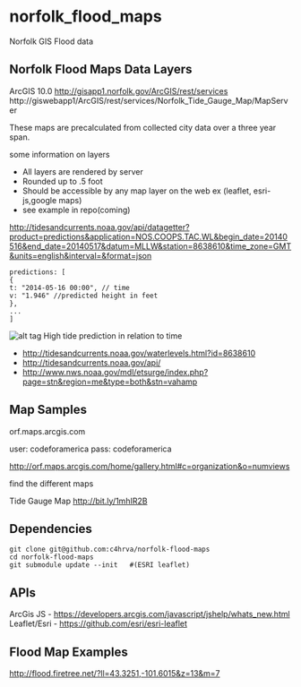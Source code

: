 norfolk_flood_maps
==================

Norfolk GIS Flood data

Norfolk Flood Maps Data Layers
---
ArcGIS 10.0
http://gisapp1.norfolk.gov/ArcGIS/rest/services
http://giswebapp1/ArcGIS/rest/services/Norfolk_Tide_Gauge_Map/MapServer

These maps are precalculated from collected city data over a three year span.

some information on layers

- All layers are rendered by server
- Rounded up to .5 foot
- Should be accessible by any map layer on the web ex (leaflet, esri-js,google maps)
- see example in repo(coming)  



http://tidesandcurrents.noaa.gov/api/datagetter?product=predictions&application=NOS.COOPS.TAC.WL&begin_date=20140516&end_date=20140517&datum=MLLW&station=8638610&time_zone=GMT&units=english&interval=&format=json

```
predictions: [
{
t: "2014-05-16 00:00", // time
v: "1.946" //predicted height in feet
},
...
]
```
![alt tag](docs/apiparams.png)
High tide prediction in relation to time
- http://tidesandcurrents.noaa.gov/waterlevels.html?id=8638610
- http://tidesandcurrents.noaa.gov/api/
- http://www.nws.noaa.gov/mdl/etsurge/index.php?page=stn&region=me&type=both&stn=vahamp


Map Samples
---
orf.maps.arcgis.com

user: codeforamerica
pass: codeforamerica

http://orf.maps.arcgis.com/home/gallery.html#c=organization&o=numviews

find the different maps


Tide Gauge Map
http://bit.ly/1mhIR2B

Dependencies
---
```
git clone git@github.com:c4hrva/norfolk-flood-maps
cd norfolk-flood-maps
git submodule update --init   #(ESRI leaflet)
```
APIs
---
ArcGis JS - https://developers.arcgis.com/javascript/jshelp/whats_new.html
Leaflet/Esri - https://github.com/esri/esri-leaflet

Flood Map Examples
---
http://flood.firetree.net/?ll=43.3251,-101.6015&z=13&m=7
